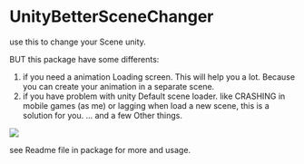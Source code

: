 # UnityBetterSceneChanger

use this to change your Scene unity.

BUT this package have some differents:
 1. if you need a animation Loading screen. This will help you a lot. Because you can create your animation in a separate scene.
 2. if you have problem with unity Default scene loader. like CRASHING in mobile games (as me) or lagging when load a new scene, this is a solution for you.
 ... and a few Other things.
 
 ![](https://s24.picofile.com/file/8452563542/Action_8_27_2022_11_25_08_PM.gif)
 
 see Readme file in package for more and usage.

